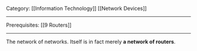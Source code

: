 Category: [[Information Technology]] [[Network Devices]]
___
Prerequisites: [[9 Routers]]
___
The network of networks. 
Itself is in fact merely **a network of routers**. 